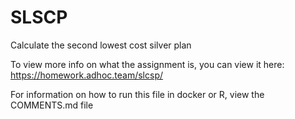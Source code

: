 # SLSCP
 Calculate the second lowest cost silver plan

To view more info on what the assignment is, you can view it here: https://homework.adhoc.team/slcsp/

For information on how to run this file in docker or R, view the COMMENTS.md file
